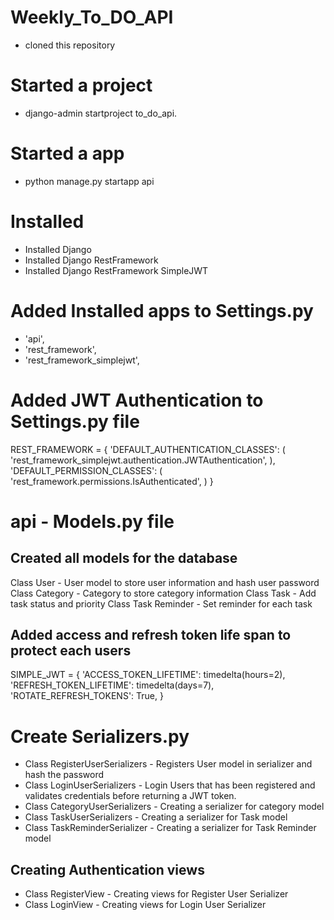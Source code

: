 # Weekly_To_DO_API
- cloned this repository

# Started a project
- django-admin startproject to_do_api.

# Started a app
- python manage.py startapp api

# Installed 
- Installed Django
- Installed Django RestFramework
- Installed Django RestFramework SimpleJWT

# Added Installed apps to Settings.py
- 'api',
- 'rest_framework',
- 'rest_framework_simplejwt',

# Added JWT Authentication to Settings.py file
REST_FRAMEWORK = {
    'DEFAULT_AUTHENTICATION_CLASSES': (
        'rest_framework_simplejwt.authentication.JWTAuthentication',
    ),
    'DEFAULT_PERMISSION_CLASSES': (
        'rest_framework.permissions.IsAuthenticated',
    )
}

# api - Models.py file
## Created all models for the database
Class User - User model to store user information and hash user password
Class Category - Category to store category information
Class Task - Add task status and priority
Class Task Reminder - Set reminder for each task

## Added access and refresh token life span to protect each users
SIMPLE_JWT = {
    'ACCESS_TOKEN_LIFETIME': timedelta(hours=2),
    'REFRESH_TOKEN_LIFETIME': timedelta(days=7),
    'ROTATE_REFRESH_TOKENS': True,
}

# Create Serializers.py
- Class RegisterUserSerializers - Registers User model in serializer and hash the password
- Class LoginUserSerializers - Login Users that has been registered and validates credentials before returning a JWT token.
- Class CategoryUserSerializers - Creating a serializer for category model
- Class TaskUserSerializers - Creating a serializer for Task model
- Class TaskReminderSerializer - Creating a serializer for Task Reminder model

## Creating Authentication views 
- Class RegisterView - Creating views for Register User Serializer
- Class LoginView - Creating views for Login User Serializer